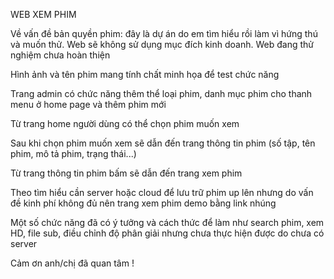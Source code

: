 <p>WEB XEM PHIM<p>
<p>Về vấn đề bản quyền phim: đây là dự án do em tìm hiểu rồi làm vì hứng thú và muốn thử. Web sẽ không sử dụng mục đích kinh doanh. Web đang thử nghiệm chưa hoàn thiện</p>
<p>Hình ảnh và tên phim mang tính chất minh họa để test chức năng</p>
<p>Trang admin có chức năng thêm thể loại phim, danh mục phim cho thanh menu ở home page và thêm phim mới</p>
<p>Từ trang home người dùng có thể chọn phim muốn xem</p>
<p>Sau khi chọn phim muốn xem sẽ dẫn đến trang thông tin phim (số tập, tên phim, mô tả phim, trạng thái...)</p>
<p>Từ trang thông tin phim bấm sẽ dẫn đến trang xem phim</p>
<p>Theo tìm hiểu cần server hoặc cloud để lưu trữ phim up lên nhưng do vấn đề kinh phí không đủ nên trang xem phim demo bằng link nhúng</p>
<p>Một số chức năng đã có ý tưởng và cách thức để làm như search phim, xem HD, file sub, điều chỉnh độ phân giải nhưng chưa thực hiện được do chưa có server </p>

<p>Cảm ơn anh/chị đã quan tâm !</p>


